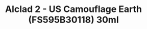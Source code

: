 ---
layout: product
title: "Alclad 2 - US Camouflage Earth (FS595B30118) 30ml"
price: "TBA" 
desc: "N/A"
img_path: "/assets/img/ALCE305.jpg"
brand: "N/A"
available: false
special_offer: false
new: false
soon: false
cat: "040000"
subcat: "040300"
subsubcat: "0N/A"
sifra: "ALCE305"
popular: false
---